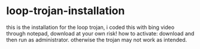 # loop-trojan-installation
this is the installation for the loop trojan, i coded this with bing video through notepad, download at your own risk!
how to activate: download and then run as administrator. otherwise the trojan may not work as intended.
